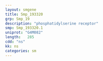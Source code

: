 ```yaml
---
layout: smgene
title: Smp_193320
grp: Smp_19
description: "phosphatidylserine receptor"
smp: Smp_193320.1
uniprot: "G4M082"
length:   285
cdd: "ns"
kk: ns
categories: sm
---
```

